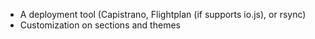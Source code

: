 * A deployment tool (Capistrano, Flightplan (if supports io.js), or rsync)
* Customization on sections and themes

